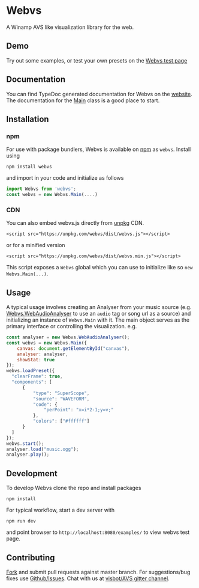 # Webvs

A Winamp AVS like visualization library for the web.

## Demo

Try out some examples, or test your own presets on the [Webvs test page](http://azeemarshad.in/webvs/examples/)

## Documentation

You can find TypeDoc generated documentation for Webvs on the [website](http://azeemarshad.in/webvs/).
The documentation for the [Main](http://azeemarshad.in/webvs/classes/main.html) class is a good place to start.

## Installation

### npm

For use with package bundlers, Webvs is available on [npm](https://www.npmjs.com/package/webvs) as `webvs`. Install using

	npm install webvs

and import in your code and initialize as follows

```js
import Webvs from 'webvs';
const webvs = new Webvs.Main(....)
```

### CDN

You can also embed webvs.js directly from [unpkg](https://unpkg.com) CDN.

	<script src="https://unpkg.com/webvs/dist/webvs.js"></script>

or for a minified version

	<script src="https://unpkg.com/webvs/dist/webvs.min.js"></script>

This script exposes a `Webvs` global which you can use to initialize like so `new Webvs.Main(...)`.

## Usage
A typical usage involves creating an Analyser from your music source (e.g. [Webvs.WebAudioAnalyser](http://azeemarshad.in/webvs/classes/webaudioanalyser.html) to use an `audio` tag or song url as a source) and initializing an instance of `Webvs.Main` with it. The main object serves as the primary interface or controlling the visualization. e.g.

```js
const analyser = new Webvs.WebAudioAnalyser();
const webvs = new Webvs.Main({
    canvas: document.getElementById("canvas"),
    analyser: analyser,
    showStat: true
});
webvs.loadPreset({
  "clearFrame": true,
  "components": [
      {
          "type": "SuperScope",
          "source": "WAVEFORM",
          "code": {
              "perPoint": "x=i*2-1;y=v;"
          },
          "colors": ["#ffffff"]
      }
  ]
});
webvs.start();
analyser.load("music.ogg");
analyser.play();
```

## Development

To develop Webvs clone the repo and install packages

	npm install

For typical workflow, start a dev server with

	npm run dev

and point browser to `http://localhost:8080/examples/` to view webvs test page.

## Contributing

[Fork](https://github.com/azeem/webvs/fork) and submit pull requests against master branch. For suggestions/bug fixes use [Github/Issues](https://github.com/azeem/webvs/issues). Chat with us at [visbot/AVS gitter channel](https://gitter.im/visbot/AVS).